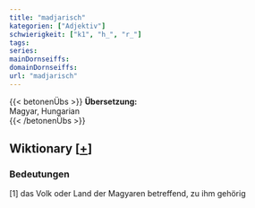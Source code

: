 ```yaml
---
title: "madjarisch"
kategorien: ["Adjektiv"]
schwierigkeit: ["k1", "h_", "r_"]
tags:
series:
mainDornseiffs:
domainDornseiffs:
url: "madjarisch"
---
```


{{< betonenÜbs >}}
**Übersetzung:**  
Magyar, Hungarian  
{{< /betonenÜbs >}}

## Wiktionary [[+](https://de.wiktionary.org/wiki/madjarisch)]

### Bedeutungen
[1] das Volk oder Land der Magyaren betreffend, zu ihm gehörig  



